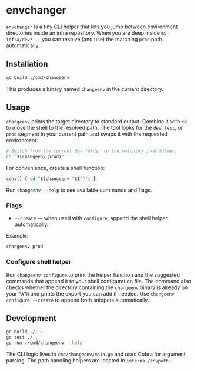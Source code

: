 # envchanger

`envchanger` is a tiny CLI helper that lets you jump between environment directories inside an infra repository. When you are deep inside `my-infra/dev/...` you can resolve (and use) the matching `prod` path automatically.

## Installation

```bash
go build ./cmd/changeenv
```

This produces a binary named `changeenv` in the current directory.

## Usage

`changeenv` prints the target directory to standard output. Combine it with `cd` to move the shell to the resolved path. The tool looks for the `dev`, `test`, or `prod` segment in your current path and swaps it with the requested environment:

```bash
# Switch from the current dev folder to the matching prod folder.
cd "$(changeenv prod)"
```

For convenience, create a shell function:

```bash
cenv() { cd "$(changeenv "$1")"; }
```

Run `changeenv --help` to see available commands and flags.

### Flags

- `--create` — when used with `configure`, append the shell helper automatically.

Example:

```bash
changeenv prod
```

### Configure shell helper

Run `changeenv configure` to print the helper function and the suggested commands that append it to your shell configuration file. The command also checks whether the directory containing the `changeenv` binary is already on your `PATH` and prints the export you can add if needed. Use `changeenv configure --create` to append both snippets automatically.

## Development

```bash
go build ./...
go test ./...
go run ./cmd/changeenv --help
```

The CLI logic lives in `cmd/changeenv/main.go` and uses Cobra for argument parsing. The path handling helpers are located in `internal/envpath`.
